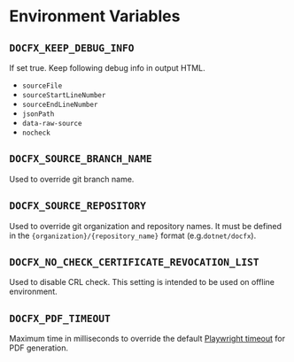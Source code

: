 # Environment Variables

## `DOCFX_KEEP_DEBUG_INFO`

If set true. Keep following debug info in output HTML. 
- `sourceFile`
- `sourceStartLineNumber`
- `sourceEndLineNumber`
- `jsonPath`
- `data-raw-source`
- `nocheck`

## `DOCFX_SOURCE_BRANCH_NAME`

Used to override git branch name.

## `DOCFX_SOURCE_REPOSITORY`

Used to override git organization and repository names.
It must be defined in the `{organization}/{repository_name}` format (e.g.`dotnet/docfx`).

## `DOCFX_NO_CHECK_CERTIFICATE_REVOCATION_LIST`

Used to disable CRL check.
This setting is intended to be used on offline environment.

## `DOCFX_PDF_TIMEOUT`

Maximum time in milliseconds to override the default [Playwright timeout](https://playwright.dev/docs/api/class-browsercontext#browser-context-set-default-timeout) for PDF generation.